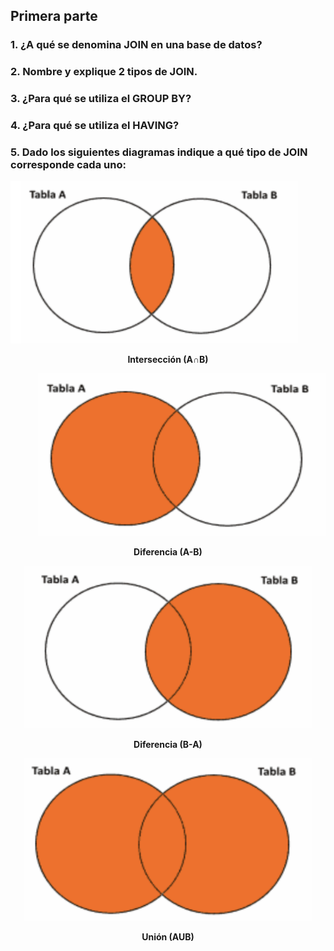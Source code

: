 ## Primera parte

### 1. ¿A qué se denomina JOIN en una base de datos?

### 2. Nombre y explique 2 tipos de JOIN.

### 3. ¿Para qué se utiliza el GROUP BY?

### 4. ¿Para qué se utiliza el HAVING?

### 5. Dado los siguientes diagramas indique a qué tipo de JOIN corresponde cada uno:


<p align="center">
<p align="left">
  <img width="460" height="260" src="./img/Interseccion.png">
</p>
<p align="center">
  <b>Intersección (A∩B)</b>
</p>

<p align="right">
  <img width="460" height="260" src="./img/Left.png">
</p>
<p align="center">
  <b>Diferencia (A-B)</b>
</p>
</p>

<p align="center">
  <img width="460" height="260" src="./img/Right.png">
</p>
<p align="center">
  <b>Diferencia (B-A)</b>
</p>

<p align="center">
  <img width="460" height="260" src="./img/LeftRight.png">
</p>
<p align="center">
  <b>Unión (AUB)</b>
</p>
